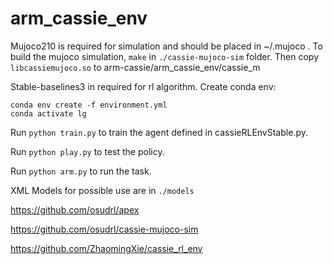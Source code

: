 # arm_cassie_env
Mujoco210 is required for simulation and should be placed in ~/.mujoco . To build the mujoco simulation, `make` in `./cassie-mujoco-sim` folder. Then copy  `libcassiemujoco.so` to arm-cassie/arm_cassie_env/cassie_m

Stable-baselines3 in required for rl algorithm. Create conda env:

```
conda env create -f environment.yml
conda activate lg
```

Run `python train.py` to train the agent defined in cassieRLEnvStable.py.

Run `python play.py` to test the policy.

Run `python arm.py` to run the task.

XML Models for possible use are in `./models`



https://github.com/osudrl/apex

https://github.com/osudrl/cassie-mujoco-sim

https://github.com/ZhaomingXie/cassie_rl_env
